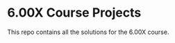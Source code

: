 6.00X Course Projects
=====================

This repo contains all the solutions for the 6.00X course.
